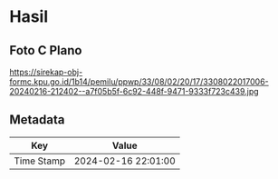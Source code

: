 # Hasil

## Foto C Plano

https://sirekap-obj-formc.kpu.go.id/1b14/pemilu/ppwp/33/08/02/20/17/3308022017006-20240216-212402--a7f05b5f-6c92-448f-9471-9333f723c439.jpg


## Metadata

| Key        | Value               |
| ---------- | ------------------- |
| Time Stamp | 2024-02-16 22:01:00 |



